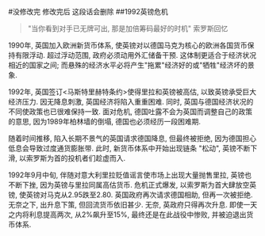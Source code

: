 #没修改完 修改完后 这段话会删除
##1992英镑危机
>"当你看到对手已无牌可出, 那是加倍筹码最好的时机"
索罗斯回忆

1990年, 英国加入欧洲新货币体系, 使英镑对以德国马克为核心的欧洲各国货币保持有限浮动. 超过浮动范围, 政府必须动用外汇储备干预. 
这体制更适合于经济状况相近的国家之间; 而悬殊的经济水平必将产生"拖累"经济好的或"牺牲"经济坏的景象.

1992年, 英国签订<马斯特里赫特条约>使得里拉和英镑被高估, 以致英镑承受巨大经济压力.
因无降息刺激, 英国经济将陷入重重困难. 同时, 英国与德国经济状况的不同使政策也已很难保持一致. 
面对危机, 德国吐露不会为英国而调整自己的政策的意思, 因为1989年柏林墙的倒塌, 德国也必须经历一段困难期.

随着时间推移, 陷入长期不景气的英国请求德国降息, 但最终被拒绝, 因为德国担心低息会导致过度通货膨胀带.
此时, 新货币体系中开始出现链条 "松动", 英镑不断下滑, 以索罗斯为首的投机者们趁虚而入.

1992年9月中旬, 伴随对意大利里拉贬值谣言使市场上出现大量抛售里拉, 英镑也不断下挫, 因为英镑与里拉同属高估货币.
危机正式爆发, 以索罗斯为首大肆放空英镑, 使英镑对马克从2.95跌至2.80. 
英国政府再次请求德国相助, 但再一次被拒绝. 无奈之下, 出升息下策, 但回流货币依旧甚少. 
无奈, 英政府只得再次升息. 即使一天之内将利息提高两次, 从2%飙升至15%, 最终还是在此战役中惨败, 并被迫退出货币体系.
